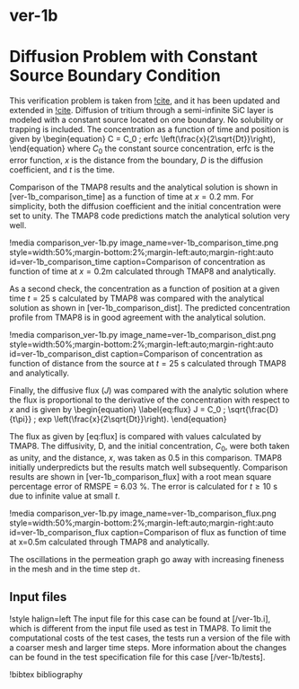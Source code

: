 # ver-1b

# Diffusion Problem with Constant Source Boundary Condition

This verification problem is taken from [!cite](longhurst1992verification), and it has been updated and extended in [!cite](Simon2025). Diffusion of tritium through a semi-infinite SiC layer is modeled with a constant
source located on one boundary. No solubility or trapping is included. The
concentration as a function of time and position is given by
\begin{equation}
C = C_0 \; erfc \left(\frac{x}{2\sqrt{Dt}}\right),
\end{equation}
where $C_0$ the constant source concentration, erfc is the error function, $x$ is the distance from the boundary, $D$ is the diffusion coefficient, and $t$ is the time.

Comparison of the TMAP8 results and the analytical solution is shown in
[ver-1b_comparison_time] as a function of time at
$x = 0.2$ mm. For simplicity, both the diffusion coefficient and the initial
concentration were set to unity. The TMAP8 code predictions match
the analytical solution very well.

!media comparison_ver-1b.py
       image_name=ver-1b_comparison_time.png
       style=width:50%;margin-bottom:2%;margin-left:auto;margin-right:auto
       id=ver-1b_comparison_time
       caption=Comparison of concentration as function of time at $x = 0.2$m calculated
       through TMAP8 and analytically.

As a second check, the concentration as a function of position at a given time
$t = 25$ s calculated by TMAP8 was compared with the analytical solution as shown in
[ver-1b_comparison_dist]. The predicted concentration profile from TMAP8 is in
good agreement with the analytical solution.

!media comparison_ver-1b.py
       image_name=ver-1b_comparison_dist.png
       style=width:50%;margin-bottom:2%;margin-left:auto;margin-right:auto
       id=ver-1b_comparison_dist
       caption=Comparison of concentration as function of distance from the source
       at $t = 25$ s calculated through TMAP8 and analytically.

Finally, the diffusive flux ($J$) was compared with the analytic solution where the
flux is proportional to the derivative of the concentration with respect to $x$ and
is given by
\begin{equation}
\label{eq:flux}
J = C_0 \; \sqrt{\frac{D}{t\pi}} \; exp \left(\frac{x}{2\sqrt{Dt}}\right).
\end{equation}

The flux as given by [eq:flux] is compared with values calculated by TMAP8.
The diffusivity, D, and the initial concentration, $C_0$, were both
taken as unity, and the distance, $x$, was taken as 0.5 in this comparison.
TMAP8 initially underpredicts but the results match well subsequently. Comparison
results are shown in [ver-1b_comparison_flux] with a root mean square percentage
error of RMSPE = 6.03 %. The error is calculated for $t \geq 10$ s due to infinite
value at small $t$.

!media comparison_ver-1b.py
       image_name=ver-1b_comparison_flux.png
       style=width:50%;margin-bottom:2%;margin-left:auto;margin-right:auto
       id=ver-1b_comparison_flux
       caption=Comparison of flux as function of time at x\=0.5m calculated through
       TMAP8 and analytically.


The oscillations in the permeation graph go away with increasing fineness in the
mesh and in the time step `dt`.

## Input files

!style halign=left
The input file for this case can be found at [/ver-1b.i], which is different from the input file used as test in TMAP8. To limit the computational costs of the test cases, the tests run a version of the file with a coarser mesh and larger time steps. More information about the changes can be found in the test specification file for this case [/ver-1b/tests].

!bibtex bibliography
